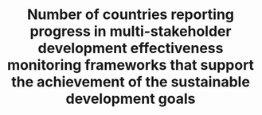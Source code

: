 ---
data_non_statistical: true
goal_meta_link: http://unstats.un.org/sdgs/files/metadata-compilation/Metadata-Goal-17.pdf
goal_meta_link_page: 28
graph: null
graph_status_notes: Policy Judgement
graph_title: Number of countries reporting progress in multi-stakeholder development
  effectiveness monitoring frameworks that support the achievement of the sustainable
  development goals
graph_type: null
graph_type_description: null
has_metadata: true
indicator: 17.16.1
indicator_definition: "A country is considered to have a mutual assessment of progress\
  \ in place when at least 4 out of 5 of the following criteria are met: \tAn aid\
  \ policy or partnership policy defines the country's development co-operation priorities.\
  \ \tNational targets for effective development co-operation exist for both the developing\
  \ country government and providers of development co-operation. \tProgress has been\
  \ assessed regularly and jointly by government and providers at the senior level\
  \ in the past two years. \tLocal governments and non-executive stakeholders have\
  \ been actively involved in these reviews. \tThe comprehensive results of the review\
  \ have been made public in a timely manner."
indicator_name: Number of countries reporting progress in multi-stakeholder development
  effectiveness monitoring frameworks that support the achievement of the sustainable
  development goals
indicator_sort_order: 17-16-01
indicator_variable: null
layout: indicator
permalink: /17-16-1/
published: true
rationale_interpretation: "Development processes are driven by the contributions and\
  \ the concerted efforts of multiple actors, including government authorities, providers\
  \ of development co-operation, the private sector, civil society and others. Strong\
  \ multi-stakeholder partnerships provide an enabling environment for greater development\
  \ effectiveness. In this regard, mutual accountability in between the relevant stakeholders\
  \ participating in development efforts can enhance the quality and strength of these\
  \ partnerships. \nMutual assessment reviews are national exercises that engage both\
  \ developing country authorities and providers of development co-operation, as well\
  \ as other stakeholders, at the senior level in a mutual performance review. These\
  \ reviews should ideally be conducted through inclusive dialogues involving a broad\
  \ range of government ministries; providers of development co-operation (including\
  \ bilateral, multilateral, and global initiatives); as well as other stakeholders,\
  \ including parliamentarians, local governments, the private sector, and civil society\
  \ organisations (referred to as \"non-executive\" stakeholders). These assessments\
  \ should be done regularly (every one to two years)."
reporting_status: notstarted
sdg_goal: 17
source_active_1: true
source_notes_1: null
source_title_1: null
target: Enhance the Global Partnership for Sustainable Development, complemented by
  multi-stakeholder partnerships that mobilize and share knowledge, expertise, technology
  and financial resources, to support the achievement of the Sustainable Development
  Goals in all countries, in particular developing countries.
target_id: '17.16'
title: Number of countries reporting progress in multi-stakeholder development effectiveness
  monitoring frameworks that support the achievement of the sustainable development
  goals
un_custodial_agency: OECD, UNDP  (Partnering Agencies:UNEP)
un_designated_tier: '2'
variable_description: null
variable_notes: null
---